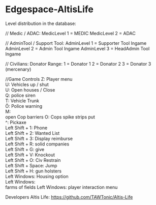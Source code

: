 Edgespace-AltisLife
==================
Level distribution in the database:

// Medic / ADAC:
MedicLevel 1 = MEDIC
MedicLevel 2 = ADAC

// AdminTool / Support Tool:
AdminLevel 1 = Supporter Tool Ingame
AdminLevel 2 = Admin Tool Ingame
AdminLevel 3 = HeadAdmin Tool Ingame

// Civilians:
Donator Range:
1 = Donator 1
2 = Donator 2
3 = Donator 3 (mercenary)

//Game Controls
Z: Player menu <br/>
U: Vehicles up / shut <br/>
U: Open houses / Close <br/>
Q: police siren <br/>
T: Vehicle Trunk <br/>
Ö: Police warning <br/>
M: <br/> open Cop barriers
O: Cops spike strips put <br/>
^: Pickaxe <br/>
Left Shift + 1: Phone <br/>
Left Shift + 2: Wanted List <br/>
Left Shift + 3: Display reimburse <br/>
Left Shift + R: solid companies <br/>
Left Shift + G: give <br/>
Left Shift + V: Knockout <br/>
Left Shift + O: Civ Restrain <br/>
Left Shift + Space: Jump <br/>
Left Shift + H: gun holsters <br/>
Left Windows: Housing option <br/>
Left Windows: <br/> farms of fields
Left Windows: player interaction menu <br/>

Developers Altis Life: https://github.com/TAWTonic/Altis-Life
